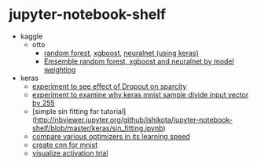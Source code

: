 # jupyter-notebook-shelf
- kaggle
  - otto
    - [random forest](http://nbviewer.jupyter.org/github/ishikota/jupyter-notebook-shelf/blob/master/kaggle/otto/otto_random_forest.ipynb), [xgboost](http://nbviewer.jupyter.org/github/ishikota/jupyter-notebook-shelf/blob/master/kaggle/otto/otto_xgboost.ipynb), [neuralnet (using keras)](http://nbviewer.jupyter.org/github/ishikota/jupyter-notebook-shelf/blob/master/kaggle/otto/otto_nn.ipynb)
    - [Emsemble random forest, xgboost and neuralnet by model weighting](http://nbviewer.jupyter.org/github/ishikota/jupyter-notebook-shelf/blob/master/kaggle/otto/otto_emsemble_model_weighting.ipynb)
- keras
  - [experiment to see effect of Dropout on sparcity](http://nbviewer.jupyter.org/github/ishikota/jupyter-notebook-shelf/blob/master/keras/dropout_effect_on_sparcity/dropout_effect_on_sparcity.ipynb)
  - [experiment to examine why keras mnist sample divide input vector by 255](http://nbviewer.jupyter.org/github/ishikota/jupyter-notebook-shelf/blob/master/keras/mnist_input_scale.ipynb)
  - [simple sin fitting for tutorial] (http://nbviewer.jupyter.org/github/ishikota/jupyter-notebook-shelf/blob/master/keras/sin_fitting.ipynb)
  - [compare various optimizers in its learning speed](http://nbviewer.jupyter.org/github/ishikota/jupyter-notebook-shelf/blob/master/keras/compare_optimizer.ipynb)
  - [create cnn for mnist](http://nbviewer.jupyter.org/github/ishikota/jupyter-notebook-shelf/blob/master/keras/mnist_cnn.ipynb)
  - [visualize activation trial](http://nbviewer.jupyter.org/github/ishikota/jupyter-notebook-shelf/blob/master/keras/visualize_mnist_weight.ipynb)
